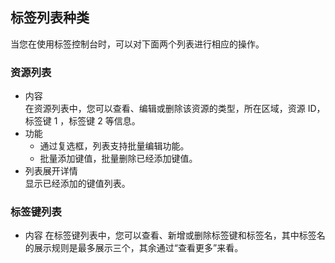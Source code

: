 ## 标签列表种类  
当您在使用标签控制台时，可以对下面两个列表进行相应的操作。

### 资源列表  
- 内容  
在资源列表中，您可以查看、编辑或删除该资源的类型，所在区域，资源 ID，标签键 1 ，标签键 2 等信息。
- 功能
	- 通过复选框，列表支持批量编辑功能。
	- 批量添加键值，批量删除已经添加键值。
- 列表展开详情  
显示已经添加的键值列表。

### 标签键列表  
- 内容
在标签键列表中，您可以查看、新增或删除标签键和标签名，其中标签名的展示规则是最多展示三个，其余通过“查看更多”来看。
